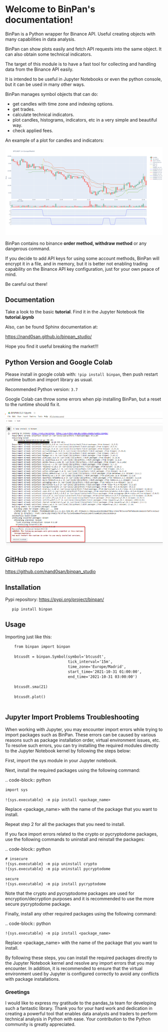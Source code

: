 Welcome to BinPan's documentation!
==================================

BinPan is a Python wrapper for Binance API. Useful creating objects with many capabilities in data analysis.

BinPan can show plots easily and fetch API requests into the same object. It can also obtain some technical indicators.

The target of this module is to have a fast tool for collecting and handling data from the Binance API easily.

It is intended to be useful in Jupyter Notebooks or even the python console, but it can be used in
many other ways.

BinPan manages symbol objects that can do:

- get candles with time zone and indexing options.
- get trades.
- calculate technical indicators.
- plot candles, histograms, indicators, etc in a very simple and beautiful way.
- check applied fees.

An example of a plot for candles and indicators:

![](https://raw.githubusercontent.com/nand0san/binpan_studio/main/docs/images/candles.png)


BinPan contains no binance **order method, withdraw method** or any dangerous command.

If you decide to add API keys for using some account methods, BinPan will encrypt it in a file, and in memory,
but it is better not enabling trading capability on the Binance API key configuration, just for your own peace of mind.

Be careful out there!


Documentation
-------------
Take a look to the basic **tutorial**. Find it in the Jupyter Notebook file **tutorial.ipynb**

Also, can be found Sphinx documentation at: 

https://nand0san.github.io/binpan_studio/

Hope you find it useful breaking the market!!!

Python Version and Google Colab
-------------------------------

Please install in google colab with: `!pip install binpan`, then push restart runtime button and import library as usual.

Recommended Python version: ```3.7```

Google Colab can throw some errors when pip installing BinPan, but a reset to the runtime should fix it.

![](https://raw.githubusercontent.com/nand0san/binpan_studio/main/docs/images/colab.png)

GitHub repo
-----------

https://github.com/nand0san/binpan_studio


Installation
------------
Pypi repository: https://pypi.org/project/binpan/

```
   pip install binpan
```

Usage
-----

Importing just like this:

```
    from binpan import binpan

    btcusdt = binpan.Symbol(symbol='btcusdt',
                            tick_interval='15m',
                            time_zone='Europe/Madrid',
                            start_time='2021-10-31 01:00:00',
                            end_time='2021-10-31 03:00:00')
                            
    btcusdt.sma(21)
    
    btcusdt.plot()
    
```

Jupyter Import Problems Troubleshooting
---------------------------------------

When working with Jupyter, you may encounter import errors while trying to import packages such as BinPan. These errors can be caused by various reasons such as package installation order, virtual environment issues, etc. To resolve such errors, you can try installing the required modules directly to the Jupyter Notebook kernel by following the steps below:

First, import the sys module in your Jupyter notebook.

Next, install the required packages using the following command:

.. code-block:: python

    import sys

    !{sys.executable} -m pip install <package_name>

Replace <package_name> with the name of the package that you want to install.

Repeat step 2 for all the packages that you need to install.

If you face import errors related to the crypto or pycryptodome packages, use the following commands to uninstall and reinstall
the packages:

.. code-block:: python

    # insecure
    !{sys.executable} -m pip uninstall crypto
    !{sys.executable} -m pip uninstall pycryptodome

    secure
    !{sys.executable} -m pip install pycryptodome

Note that the crypto and pycryptodome packages are used for encryption/decryption purposes and it is recommended to use the more secure pycryptodome package.

Finally, install any other required packages using the following command:

.. code-block:: python

    !{sys.executable} -m pip install <package_name>

Replace <package_name> with the name of the package that you want to install.

By following these steps, you can install the required packages directly to the Jupyter Notebook kernel and resolve any import
errors that you may encounter. In addition, it is recommended to ensure that the virtual environment used by Jupyter is
configured correctly to avoid any conflicts with package installations.

### Greetings
I would like to express my gratitude to the pandas_ta team for developing such a fantastic library. 
Thank you for your hard work and dedication in creating a powerful tool that enables data analysts and 
traders to perform technical analysis in Python with ease. Your contribution to the Python community is 
greatly appreciated.